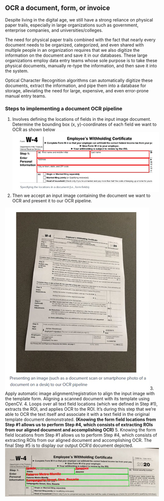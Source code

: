
## OCR a document, form, or invoice

Despite living in the digital age, we still have a strong reliance on physical paper trails, especially in large organizations such as government, enterprise companies, and universities/colleges.

The need for physical paper trails combined with the fact that nearly every document needs to be organized, categorized, and even shared with multiple people in an organization requires that we also digitize the information on the document and save it in our databases. These large organizations employ data entry teams whose sole purpose is to take these physical documents, manually re-type the information, and then save it into the system.

Optical Character Recognition algorithms can automatically digitize these documents, extract the information, and pipe them into a database for storage, alleviating the need for large, expensive, and even error-prone manual entry teams.

### Steps to implementing a document OCR pipeline
1.  Involves defining the locations of fields in the input image document. Determine the bounding box (x, y)-coordinates of each field we want to OCR as shown below
![](https://github.com/shejz/OCR/blob/main/OCR%20a%20document%2C%20form%2C%20or%20invoice%20with%20Tesseract%20and%20OpenCV/Steps/Step1.%20Specifying%20Locations.jpg)
2. Then we accept an input image containing the document we want to OCR and present it to our OCR pipeline.

![](https://github.com/shejz/OCR/blob/main/OCR%20a%20document%2C%20form%2C%20or%20invoice%20with%20Tesseract%20and%20OpenCV/Steps/Step2.%20Input%20image%20containing%20the%20document.jpg)
3. Apply automatic image alignment/registration to align the input image with the template form. Aligning a scanned document with its template using OpenCV.
4. Loops over all text field locations (which we defined in Step #1), extracts the ROI, and applies OCR to the ROI. It’s during this step that we’re able to OCR the text itself and associate it with a text field in the original template document demonstrated. **(Knowing the form field locations from Step #1 allows us to perform Step #4, which consists of extracting ROIs from our aligned document and accomplishing OCR)**
5. Knowing the form field locations from Step #1 allows us to perform Step #4, which consists of extracting ROIs from our aligned document and accomplishing OCR. The final Step #5 is to display our output OCR’d document depicted.
![](https://github.com/shejz/OCR/blob/main/OCR%20a%20document%2C%20form%2C%20or%20invoice%20with%20Tesseract%20and%20OpenCV/Steps/Step5.%20Output.jpg)

